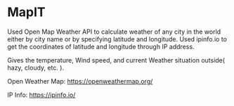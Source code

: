 # MapIT

Used Open Map Weather API to calculate weather of any city in the world either by city name or by specifying latitude and longitude.
Used ipinfo.io to get the coordinates of latitude and longitude through IP address.

Gives the temperature, Wind speed, and current Weather situation outside( hazy, cloudy, etc. ).

Open Weather Map:
https://openweathermap.org/

IP Info:
https://ipinfo.io/
